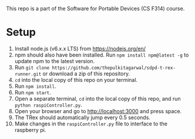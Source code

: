 This repo is a part of the Software for Portable Devices (CS F314) course.

# Setup

1. Install node.js (v6.x.x LTS) from https://nodejs.org/en/
2. npm should also have been installed. Run `npm install npm@latest -g` to update npm to the latest version.
3. Run `git clone https://github.com/thepulkitagarwal/sdpd-t-rex-runner.git` or download a zip of this repository.
4. `cd` into the local copy of this repo on your terminal.
5. Run `npm install`.
6. Run `npm start`.
7. Open a separate terminal, `cd` into the local copy of this repo, and run `python raspiController.py`.
8. Open your browser and go to <http://localhost:3000> and press space.
9. The TRex should automatically jump every 0.5 seconds.
10. Make changes in the `raspiController.py` file to interface to the raspberry pi.
